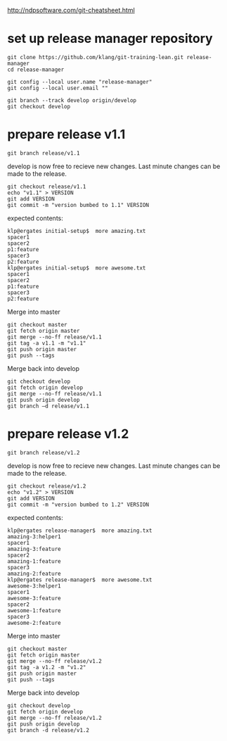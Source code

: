 http://ndpsoftware.com/git-cheatsheet.html

# set up release manager repository

    git clone https://github.com/klang/git-training-lean.git release-manager
    cd release-manager

    git config --local user.name "release-manager"
    git config --local user.email ""

    git branch --track develop origin/develop
    git checkout develop

# prepare release v1.1

    git branch release/v1.1 

develop is now free to recieve new changes. Last minute changes can be made to the release.

    git checkout release/v1.1 
    echo "v1.1" > VERSION
    git add VERSION
    git commit -m "version bumbed to 1.1" VERSION

expected contents:

    klp@ergates initial-setup$  more amazing.txt
    spacer1
    spacer2
    p1:feature
    spacer3
    p2:feature
    klp@ergates initial-setup$  more awesome.txt
    spacer1
    spacer2
    p1:feature
    spacer3
    p2:feature
    
Merge into master

    git checkout master
    git fetch origin master
    git merge --no-ff release/v1.1
    git tag -a v1.1 -m "v1.1"
    git push origin master
    git push --tags

Merge back into develop

    git checkout develop
    git fetch origin develop
    git merge --no-ff release/v1.1
    git push origin develop
    git branch –d release/v1.1
    
# prepare release v1.2

    git branch release/v1.2

develop is now free to recieve new changes. Last minute changes can be made to the release.

    git checkout release/v1.2 
    echo "v1.2" > VERSION
    git add VERSION
    git commit -m "version bumbed to 1.2" VERSION

expected contents:

    klp@ergates release-manager$  more amazing.txt
    amazing-3:helper1
    spacer1
    amazing-3:feature
    spacer2
    amazing-1:feature
    spacer3
    amazing-2:feature
    klp@ergates release-manager$  more awesome.txt
    awesome-3:helper1
    spacer1
    awesome-3:feature
    spacer2
    awesome-1:feature
    spacer3
    awesome-2:feature

Merge into master

    git checkout master
    git fetch origin master
    git merge --no-ff release/v1.2
    git tag -a v1.2 -m "v1.2"
    git push origin master
    git push --tags

Merge back into develop

    git checkout develop
    git fetch origin develop
    git merge --no-ff release/v1.2
    git push origin develop
    git branch -d release/v1.2
  